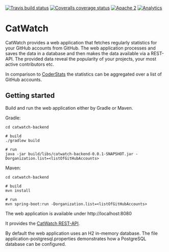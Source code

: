 [![Travis build status](https://travis-ci.org/zalando/catwatch.svg)](https://travis-ci.org/zalando/catwatch)
[![Coveralls coverage status](https://img.shields.io/coveralls/zalando/catwatch.svg)](https://coveralls.io/r/zalando/catwatch)
[![Apache 2](http://img.shields.io/badge/license-Apache%202-blue.svg)](http://www.apache.org/licenses/LICENSE-2.0)
[![Analytics](https://ga-beacon.appspot.com/UA-65266986-1/zalando/catwatch)](https://github.com/zalando/catwatch)


# CatWatch

CatWatch provides a web application that fetches regularly statistics for your GitHub accounts from GitHub.
The web application processes and saves the data in a database and then makes the data available via a REST-API.
The provided data reveal the popularity of your projects, your most active contributors etc.

In comparison to [CoderStats](http://coderstats.net/) the statistics can be aggregated over a list of GitHub accounts.


## Getting started

Build and run the web application either by Gradle or Maven.

Gradle:

    cd catwatch-backend
    
    # build
    ./gradlew build
    
    # run
    java -jar build/libs/catwatch-backend-0.0.1-SNAPSHOT.jar -Dorganization.list=<listOfGitHubAccounts>


Maven:

    cd catwatch-backend

    # build
    mvn install
    
    # run
    mvn spring-boot:run -Dorganization.list=<listOfGitHubAccounts>


The web application is available under http://localhost:8080

It provides the [CatWatch REST-API](https://zalando.github.io/catwatch/).

By default the web application uses an H2 in-memory database.
The file application-postgresql.properties demonstrates how a PostgreSQL database can be configured. 